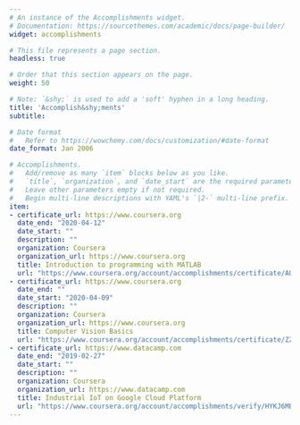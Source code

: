 ```yaml
---
# An instance of the Accomplishments widget.
# Documentation: https://sourcethemes.com/academic/docs/page-builder/
widget: accomplishments

# This file represents a page section.
headless: true

# Order that this section appears on the page.
weight: 50

# Note: `&shy;` is used to add a 'soft' hyphen in a long heading.
title: 'Accomplish&shy;ments'
subtitle:

# Date format
#   Refer to https://wowchemy.com/docs/customization/#date-format
date_format: Jan 2006

# Accomplishments.
#   Add/remove as many `item` blocks below as you like.
#   `title`, `organization`, and `date_start` are the required parameters.
#   Leave other parameters empty if not required.
#   Begin multi-line descriptions with YAML's `|2-` multi-line prefix.
item:
- certificate_url: https://www.coursera.org
  date_end: "2020-04-12"
  date_start: ""
  description: ""
  organization: Coursera
  organization_url: https://www.coursera.org
  title: Introduction to programming with MATLAB
  url: "https://www.coursera.org/account/accomplishments/certificate/AU6HS953G8PR"
- certificate_url: https://www.coursera.org
  date_end: ""
  date_start: "2020-04-09"
  description: ""
  organization: Coursera
  organization_url: https://www.coursera.org
  title: Computer Vision Basics
  url: "https://www.coursera.org/account/accomplishments/certificate/ZZC5DR3BXA7B"
- certificate_url: https://www.datacamp.com
  date_end: "2019-02-27"
  date_start: ""
  description: ""
  organization: Coursera
  organization_url: https://www.datacamp.com
  title: Industrial IoT on Google Cloud Platform
  url: "https://www.coursera.org/account/accomplishments/verify/HYKJ6MBVH87G"
---
```

